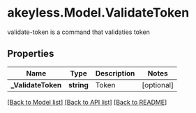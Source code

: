 # akeyless.Model.ValidateToken
validate-token is a command that validaties token
## Properties

Name | Type | Description | Notes
------------ | ------------- | ------------- | -------------
**_ValidateToken** | **string** | Token | [optional] 

[[Back to Model list]](../README.md#documentation-for-models) [[Back to API list]](../README.md#documentation-for-api-endpoints) [[Back to README]](../README.md)

